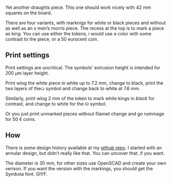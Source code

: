 Yet another draughts piece. This one should work nicely with 42 mm squares on the board.

There are four variants, with marknigs for white or black pieces and without as well as an x men’s morris piece. The recess at the top is to mark a piece as king. You can use either the tokens, i would use a color with some contrast to the piece, or a 50 eurocent coin.


## Print settings

Print settings are uncritical. The symbols’ extrusion height is intended for 200 µm layer height.

Print wlog the white piece in white up to 7.2 mm, change to black, print the two layers of the⛀ symbol and change back to white at 7.6 mm.

Similarly, print wlog 2 mm of the token to mark white kings in *black* for contrast, and change to white for the ⛁ symbol.

Or you just print unmarked pieces without filamet change and go rummage for 50 ¢ coins.

## How

There is some design history available at my [github repo](https://github.com/ospalh/3d-printing/tree/develop/Damestein). I started with an annular design, but didn’t really like that. You can uncover that, if you want.

The diameter is 30 mm, for other sizes use OpenSCAD and create your own verison. If you want the version with the markings, you should get the Symbola font. GIYF.
